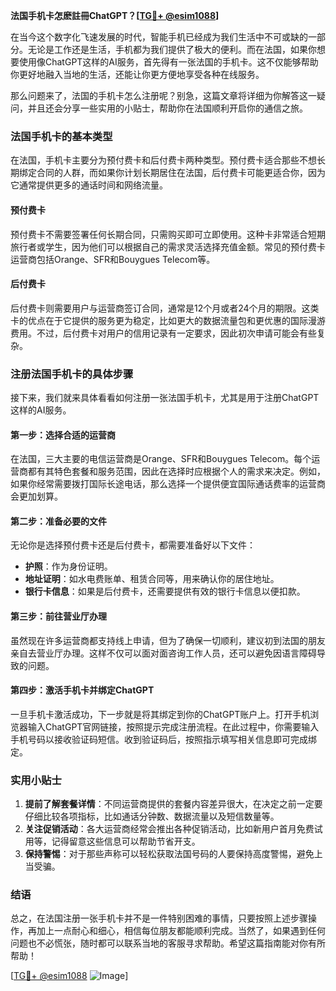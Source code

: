 **法国手机卡怎麽註冊ChatGPT？[[TG💪+ @esim1088](https://t.me/s/esim1088)]**

在当今这个数字化飞速发展的时代，智能手机已经成为我们生活中不可或缺的一部分。无论是工作还是生活，手机都为我们提供了极大的便利。而在法国，如果你想要使用像ChatGPT这样的AI服务，首先得有一张法国的手机卡。这不仅能够帮助你更好地融入当地的生活，还能让你更方便地享受各种在线服务。

那么问题来了，法国的手机卡怎么注册呢？别急，这篇文章将详细为你解答这一疑问，并且还会分享一些实用的小贴士，帮助你在法国顺利开启你的通信之旅。

### 法国手机卡的基本类型

在法国，手机卡主要分为预付费卡和后付费卡两种类型。预付费卡适合那些不想长期绑定合同的人群，而如果你计划长期居住在法国，后付费卡可能更适合你，因为它通常提供更多的通话时间和网络流量。

#### 预付费卡

预付费卡不需要签署任何长期合同，只需购买即可立即使用。这种卡非常适合短期旅行者或学生，因为他们可以根据自己的需求灵活选择充值金额。常见的预付费卡运营商包括Orange、SFR和Bouygues Telecom等。

#### 后付费卡

后付费卡则需要用户与运营商签订合同，通常是12个月或者24个月的期限。这类卡的优点在于它提供的服务更为稳定，比如更大的数据流量包和更优惠的国际漫游费用。不过，后付费卡对用户的信用记录有一定要求，因此初次申请可能会有些复杂。

### 注册法国手机卡的具体步骤

接下来，我们就来具体看看如何注册一张法国手机卡，尤其是用于注册ChatGPT这样的AI服务。

#### 第一步：选择合适的运营商

在法国，三大主要的电信运营商是Orange、SFR和Bouygues Telecom。每个运营商都有其特色套餐和服务范围，因此在选择时应根据个人的需求来决定。例如，如果你经常需要拨打国际长途电话，那么选择一个提供便宜国际通话费率的运营商会更加划算。

#### 第二步：准备必要的文件

无论你是选择预付费卡还是后付费卡，都需要准备好以下文件：

- **护照**：作为身份证明。
- **地址证明**：如水电费账单、租赁合同等，用来确认你的居住地址。
- **银行卡信息**：如果是后付费卡，还需要提供有效的银行卡信息以便扣款。

#### 第三步：前往营业厅办理

虽然现在许多运营商都支持线上申请，但为了确保一切顺利，建议初到法国的朋友亲自去营业厅办理。这样不仅可以面对面咨询工作人员，还可以避免因语言障碍导致的问题。

#### 第四步：激活手机卡并绑定ChatGPT

一旦手机卡激活成功，下一步就是将其绑定到你的ChatGPT账户上。打开手机浏览器输入ChatGPT官网链接，按照提示完成注册流程。在此过程中，你需要输入手机号码以接收验证码短信。收到验证码后，按照指示填写相关信息即可完成绑定。

### 实用小贴士

1. **提前了解套餐详情**：不同运营商提供的套餐内容差异很大，在决定之前一定要仔细比较各项指标，比如通话分钟数、数据流量以及短信数量等。
2. **关注促销活动**：各大运营商经常会推出各种促销活动，比如新用户首月免费试用等，记得留意这些信息可以帮助节省开支。
3. **保持警惕**：对于那些声称可以轻松获取法国号码的人要保持高度警惕，避免上当受骗。

### 结语

总之，在法国注册一张手机卡并不是一件特别困难的事情，只要按照上述步骤操作，再加上一点耐心和细心，相信每位朋友都能顺利完成。当然了，如果遇到任何问题也不必慌张，随时都可以联系当地的客服寻求帮助。希望这篇指南能对你有所帮助！

[[TG💪+ @esim1088](https://t.me/s/esim1088) ![Image](https://i.postimg.cc/4NQfJmqS/Snipaste-2025-05-13-00-14-12.png)]